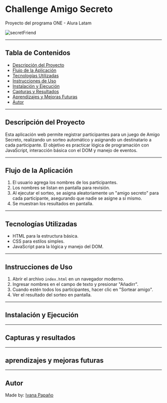 # Challenge Amigo Secreto
Proyecto del programa ONE - Alura Latam


![secretFriend](https://github.com/user-attachments/assets/7fc22d70-feef-48d8-98ca-0e007e7b136f)


---

## Tabla de Contenidos

- [Descripción del Proyecto](#descripción-del-proyecto)  
- [Flujo de la Aplicación](#flujo-de-la-aplicación)  
- [Tecnologías Utilizadas](#tecnologías-utilizadas)  
- [Instrucciones de Uso](#instrucciones-de-uso)  
- [Instalación y Ejecución](#instalación-y-ejecución)  
- [Capturas y Resultados](#capturas-y-resultados)  
- [Aprendizajes y Mejoras Futuras](#aprendizajes-y-mejoras-futuras)  
- [Autor](#Autor)

---

## Descripción del Proyecto

Esta aplicación web permite registrar participantes para un juego de Amigo Secreto, realizando un sorteo automático y asignando un destinatario a cada participante. El objetivo es practicar lógica de programación con JavaScript, interacción básica con el DOM y manejo de eventos.

---

## Flujo de la Aplicación

1. El usuario agrega los nombres de los participantes.  
2. Los nombres se listan en pantalla para revisión.  
3. Al ejecutar el sorteo, se asigna aleatoriamente un "amigo secreto" para cada participante, asegurando que nadie se asigne a sí mismo.  
4. Se muestran los resultados en pantalla.

---

## Tecnologías Utilizadas

- HTML para la estructura básica.  
- CSS para estilos simples.  
- JavaScript para la lógica y manejo del DOM.

---

## Instrucciones de Uso

1. Abrir el archivo `index.html` en un navegador moderno.  
2. Ingresar nombres en el campo de texto y presionar "Añadirr".  
3. Cuando estén todos los participantes, hacer clic en "Sortear amigo".  
4. Ver el resultado del sorteo en pantalla.

---

## Instalación y Ejecución









---

## Capturas y resultados




---

## aprendizajes y mejoras futuras 




---


## Autor

Made by: [Ivana Papaño](https://github.com/IvanaPapanio3190)






